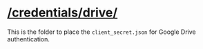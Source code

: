 # [/credentials/drive/](https://github.com/psaurav1290/rezi-bot/tree/master/credentials/drive)
This is the folder to place the `client_secret.json` for Google Drive authentication.
